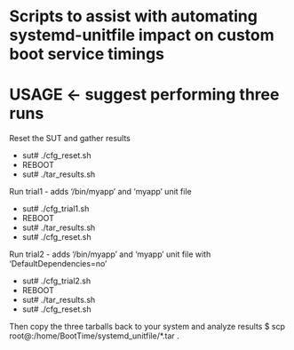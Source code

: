 
# Scripts to assist with automating systemd-unitfile impact on custom boot service timings

# USAGE	← suggest performing three runs

Reset the SUT and gather results
* sut# ./cfg_reset.sh
* REBOOT
* sut# ./tar_results.sh

Run trial1 - adds ‘/bin/myapp’ and ‘myapp’ unit file
* sut# ./cfg_trial1.sh
* REBOOT
* sut# ./tar_results.sh
* sut# ./cfg_reset.sh

Run trial2 -  adds ‘/bin/myapp’ and ‘myapp’ unit file with ‘DefaultDependencies=no’ 
* sut# ./cfg_trial2.sh
* REBOOT
* sut# ./tar_results.sh
* sut# ./cfg_reset.sh

Then copy the three tarballs back to your system and analyze results
$ scp root@<sut-ip>:/home/BootTime/systemd_unitfile/*.tar .
